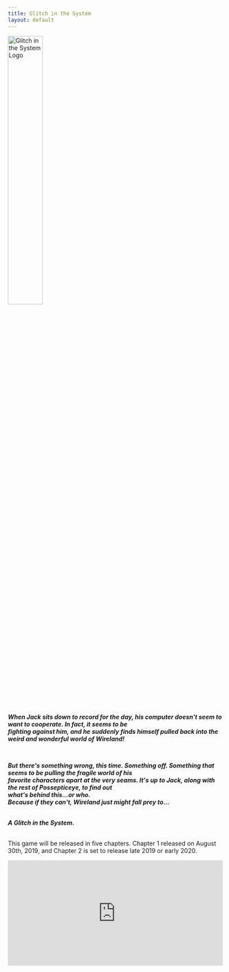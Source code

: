 ```yaml
---
title: Glitch in the System
layout: default
--- 
```

 <img src="{{relative}}../img/GitS%20Logo.png" style="width:40%;height:40%" alt="Glitch in the System Logo" title="Glitch in the System Logo">
  <article>
    <b>
      <i>
        <p>
          When Jack sits down to record for the day, his computer doesn't seem to want to cooperate. In fact, it seems
          to
          be<br />
          fighting against him, and he suddenly finds himself pulled back into the weird and wonderful world of
          Wireland!
        </p>
        <br />
        <p>But there's something wrong, this time. Something off. Something that seems to be pulling the fragile world
          of
          his<br>
          favorite characters apart at the very seams. It's up to Jack, along with the rest of Possepticeye, to find
          out<br>
          what's
          behind this...or who.<br> Because if they can't, Wireland just might fall prey to...</p>
        <br />
        A Glitch in the System.
        <br />
      </i>
    </b>
    <br />
    <p>This game will be released in five chapters. Chapter 1 released on August 30th, 2019, and Chapter 2 is set to
      release
      late 2019 or early 2020.
    </p>

  </article>
  <iframe src="https://widgets.gamejolt.com/package/v1?key=kFBwdRe5" width="500" height="245" frameborder="0"></iframe>
